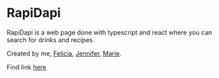# RapiDapi 

RapiDapi is a web page done with typescript and react where you can search for drinks and recipes.

Created by me, [Felicia](https://github.com/feliciavonbraun), [Jennifer](https://github.com/JenniferTendell), [Marie](https://github.com/mariewag).

Find link [here](https://mikaelaand.github.io/rapidapi-app/)



